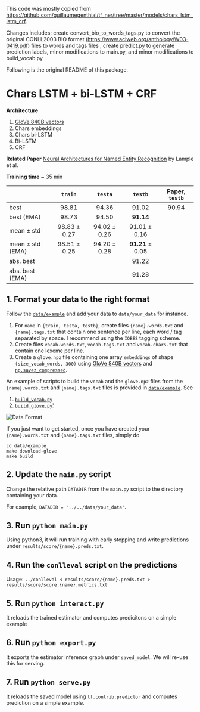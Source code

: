 This code was mostly copied from https://github.com/guillaumegenthial/tf_ner/tree/master/models/chars_lstm_lstm_crf.

Changes includes: create convert_bio_to_words_tags.py to convert the original CONLL2003 BIO format (https://www.aclweb.org/anthology/W03-0419.pdf) files to words and tags files , create predict.py to generate prediction labels, minor modifications to main.py, and minor modifications to build_vocab.py

Following is the original README of this package.



# Chars LSTM + bi-LSTM + CRF

__Architecture__

1. [GloVe 840B vectors](https://nlp.stanford.edu/projects/glove/)
2. Chars embeddings
3. Chars bi-LSTM
4. Bi-LSTM
5. CRF

__Related Paper__ [Neural Architectures for Named Entity Recognition](https://arxiv.org/abs/1603.01360) by Lample et al.

__Training time__ ~ 35 min

|| `train` | `testa` | `testb` | Paper, `testb` |
|---|:---:|:---:|:---:|:---:|
|best| 98.81 | 94.36 | 91.02 | 90.94 |
|best (EMA) |98.73 | 94.50 | __91.14__ | |
|mean ± std | 98.83 ± 0.27| 94.02 ± 0.26| 91.01 ± 0.16 |  |
|mean ± std (EMA) | 98.51 ± 0.25| 94.20 ± 0.28| __91.21__ ± 0.05 |  |
|abs. best |   | |91.22 | |
|abs. best (EMA) | |   | 91.28 |  |

## 1. Format your data to the right format

Follow the [`data/example`](https://github.com/guillaumegenthial/tf_ner/tree/master/data/example) and add your data to `data/your_data` for instance.

1. For `name` in `{train, testa, testb}`, create files `{name}.words.txt` and `{name}.tags.txt` that contain one sentence per line, each
word / tag separated by space. I recommend using the `IOBES` tagging scheme.
2. Create files `vocab.words.txt`, `vocab.tags.txt` and `vocab.chars.txt` that contain one lexeme per line.
3. Create a `glove.npz` file containing one array `embeddings` of shape `(size_vocab_words, 300)` using [GloVe 840B vectors](https://nlp.stanford.edu/projects/glove/) and [`np.savez_compressed`](https://docs.scipy.org/doc/numpy-1.13.0/reference/generated/numpy.savez_compressed.html).

An example of scripts to build the `vocab` and the `glove.npz` files from the  `{name}.words.txt` and `{name}.tags.txt` files is provided in [`data/example`](https://github.com/guillaumegenthial/tf_ner/tree/master/data/example). See

1. [`build_vocab.py`](https://github.com/guillaumegenthial/tf_ner/blob/master/data/example/build_vocab.py)
2. [`build_glove.py`'](https://github.com/guillaumegenthial/tf_ner/blob/master/data/example/build_glove.py)

![Data Format](../../images/data.png)

If you just want to get started, once you have created your `{name}.words.txt` and `{name}.tags.txt` files, simply do

```
cd data/example
make download-glove
make build
```

## 2. Update the `main.py` script

Change the relative path `DATADIR` from the `main.py` script to the directory containing your data.

For example, `DATADIR = '../../data/your_data'`.


## 3. Run `python main.py`

Using python3, it will run training with early stopping and write predictions under `results/score/{name}.preds.txt`.

## 4. Run the `conlleval` script on the predictions

Usage: `../conlleval < results/score/{name}.preds.txt > results/score/score.{name}.metrics.txt`

## 5. Run `python interact.py`

It reloads the trained estimator and computes predicitons on a simple example

## 6. Run `python export.py`

It exports the estimator inference graph under `saved_model`. We will re-use this for serving.

## 7. Run `python serve.py`

It reloads the saved model using `tf.contrib.predictor` and computes prediction on a simple example.
